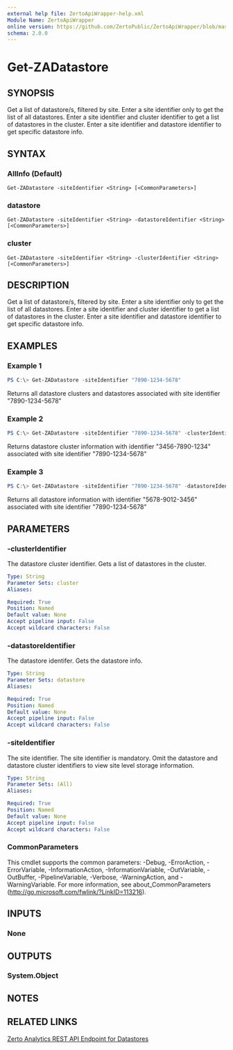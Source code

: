 ```yaml
---
external help file: ZertoApiWrapper-help.xml
Module Name: ZertoApiWrapper
online version: https://github.com/ZertoPublic/ZertoApiWrapper/blob/master/docs/Get-ZATask.md
schema: 2.0.0
---
```


# Get-ZADatastore

## SYNOPSIS

Get a list of datastore/s, filtered by site. Enter a site identifier only to get the list of all datastores. Enter a site identifier and cluster identifier to get a list of datastores in the cluster. Enter a site identifier and datastore identifier to get specific datastore info.

## SYNTAX

### AllInfo (Default)
```
Get-ZADatastore -siteIdentifier <String> [<CommonParameters>]
```

### datastore
```
Get-ZADatastore -siteIdentifier <String> -datastoreIdentifier <String> [<CommonParameters>]
```

### cluster
```
Get-ZADatastore -siteIdentifier <String> -clusterIdentifier <String> [<CommonParameters>]
```

## DESCRIPTION

Get a list of datastore/s, filtered by site. Enter a site identifier only to get the list of all datastores. Enter a site identifier and cluster identifier to get a list of datastores in the cluster. Enter a site identifier and datastore identifier to get specific datastore info.

## EXAMPLES

### Example 1
```powershell
PS C:\> Get-ZADatastore -siteIdentifier "7890-1234-5678"
```

Returns all datastore clusters and datastores associated with site identifier "7890-1234-5678"

### Example 2
```powershell
PS C:\> Get-ZADatastore -siteIdentifier "7890-1234-5678" -clusterIdentifier "3456-7890-1234"
```

Returns datastore cluster information with identifier "3456-7890-1234" associated with site identifier "7890-1234-5678"

### Example 3
```powershell
PS C:\> Get-ZADatastore -siteIdentifier "7890-1234-5678" -datastoreIdentifier "5678-9012-3456"
```

Returns all datastore information with identifier "5678-9012-3456" associated with site identifier "7890-1234-5678"

## PARAMETERS

### -clusterIdentifier
The datastore cluster identifier.
Gets a list of datastores in the cluster.

```yaml
Type: String
Parameter Sets: cluster
Aliases:

Required: True
Position: Named
Default value: None
Accept pipeline input: False
Accept wildcard characters: False
```

### -datastoreIdentifier
The datastore identifer.
Gets the datastore info.

```yaml
Type: String
Parameter Sets: datastore
Aliases:

Required: True
Position: Named
Default value: None
Accept pipeline input: False
Accept wildcard characters: False
```

### -siteIdentifier
The site identifier.
The site identifier is mandatory.
Omit the datastore and datastore cluster identifiers to view site level storage information.

```yaml
Type: String
Parameter Sets: (All)
Aliases:

Required: True
Position: Named
Default value: None
Accept pipeline input: False
Accept wildcard characters: False
```

### CommonParameters
This cmdlet supports the common parameters: -Debug, -ErrorAction, -ErrorVariable, -InformationAction, -InformationVariable, -OutVariable, -OutBuffer, -PipelineVariable, -Verbose, -WarningAction, and -WarningVariable. For more information, see about_CommonParameters (http://go.microsoft.com/fwlink/?LinkID=113216).

## INPUTS

### None

## OUTPUTS

### System.Object
## NOTES

## RELATED LINKS

[Zerto Analytics REST API Endpoint for Datastores](https://docs.api.zerto.com/#/Monitoring/get_v2_monitoring_datastores)
